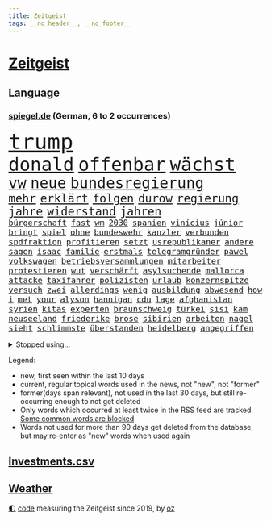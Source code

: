 ```yaml
---
title: Zeitgeist
tags: __no_header__, __no_footer__
---
```


# [Zeitgeist](https://oliz.io/zeitgeist/)

## Language

<h3><a href="https://www.spiegel.de" target="_blank">spiegel.de</a> (German, 6 to 2 occurrences)</h3>
<p style="font-family:monospace">
<span style="font-size:32pt"><a href="news_links.html#trump" class="current">trump</a></span>
<br>
<span style="font-size:27pt"><a href="news_links.html#donald" class="current">donald</a></span>
<span style="font-size:27pt"><a href="news_links.html#offenbar" class="current">offenbar</a></span>
<span style="font-size:27pt"><a href="news_links.html#wächst" class="current">wächst</a></span>
<br>
<span style="font-size:22pt"><a href="news_links.html#vw" class="current">vw</a></span>
<span style="font-size:22pt"><a href="news_links.html#neue" class="current">neue</a></span>
<span style="font-size:22pt"><a href="news_links.html#bundesregierung" class="current">bundesregierung</a></span>
<br>
<span style="font-size:17pt"><a href="news_links.html#mehr" class="current">mehr</a></span>
<span style="font-size:17pt"><a href="news_links.html#erklärt" class="current">erklärt</a></span>
<span style="font-size:17pt"><a href="news_links.html#folgen" class="current">folgen</a></span>
<span style="font-size:17pt"><a href="news_links.html#durow" class="current">durow</a></span>
<span style="font-size:17pt"><a href="news_links.html#regierung" class="current">regierung</a></span>
<span style="font-size:17pt"><a href="news_links.html#jahre" class="current">jahre</a></span>
<span style="font-size:17pt"><a href="news_links.html#widerstand" class="current">widerstand</a></span>
<span style="font-size:17pt"><a href="news_links.html#jahren" class="current">jahren</a></span>
<br>
<span style="font-size:12pt"><a href="news_links.html#bürgerschaft" class="current">bürgerschaft</a></span>
<span style="font-size:12pt"><a href="news_links.html#fast" class="current">fast</a></span>
<span style="font-size:12pt"><a href="news_links.html#wm" class="current">wm</a></span>
<span style="font-size:12pt"><a href="news_links.html#2030" class="current">2030</a></span>
<span style="font-size:12pt"><a href="news_links.html#spanien" class="current">spanien</a></span>
<span style="font-size:12pt"><a href="news_links.html#vinícius" class="current">vinícius</a></span>
<span style="font-size:12pt"><a href="news_links.html#júnior" class="current">júnior</a></span>
<span style="font-size:12pt"><a href="news_links.html#bringt" class="current">bringt</a></span>
<span style="font-size:12pt"><a href="news_links.html#spiel" class="current">spiel</a></span>
<span style="font-size:12pt"><a href="news_links.html#ohne" class="current">ohne</a></span>
<span style="font-size:12pt"><a href="news_links.html#bundeswehr" class="current">bundeswehr</a></span>
<span style="font-size:12pt"><a href="news_links.html#kanzler" class="current">kanzler</a></span>
<span style="font-size:12pt"><a href="news_links.html#verbunden" class="current">verbunden</a></span>
<span style="font-size:12pt"><a href="news_links.html#spdfraktion" class="current">spdfraktion</a></span>
<span style="font-size:12pt"><a href="news_links.html#profitieren" class="current">profitieren</a></span>
<span style="font-size:12pt"><a href="news_links.html#setzt" class="current">setzt</a></span>
<span style="font-size:12pt"><a href="news_links.html#usrepublikaner" class="current">usrepublikaner</a></span>
<span style="font-size:12pt"><a href="news_links.html#andere" class="current">andere</a></span>
<span style="font-size:12pt"><a href="news_links.html#sagen" class="current">sagen</a></span>
<span style="font-size:12pt"><a href="news_links.html#isaac" class="new">isaac</a></span>
<span style="font-size:12pt"><a href="news_links.html#familie" class="current">familie</a></span>
<span style="font-size:12pt"><a href="news_links.html#erstmals" class="current">erstmals</a></span>
<span style="font-size:12pt"><a href="news_links.html#telegramgründer" class="current">telegramgründer</a></span>
<span style="font-size:12pt"><a href="news_links.html#pawel" class="current">pawel</a></span>
<span style="font-size:12pt"><a href="news_links.html#volkswagen" class="current">volkswagen</a></span>
<span style="font-size:12pt"><a href="news_links.html#betriebsversammlungen" class="new">betriebsversammlungen</a></span>
<span style="font-size:12pt"><a href="news_links.html#mitarbeiter" class="current">mitarbeiter</a></span>
<span style="font-size:12pt"><a href="news_links.html#protestieren" class="current">protestieren</a></span>
<span style="font-size:12pt"><a href="news_links.html#wut" class="current">wut</a></span>
<span style="font-size:12pt"><a href="news_links.html#verschärft" class="current">verschärft</a></span>
<span style="font-size:12pt"><a href="news_links.html#asylsuchende" class="current">asylsuchende</a></span>
<span style="font-size:12pt"><a href="news_links.html#mallorca" class="current">mallorca</a></span>
<span style="font-size:12pt"><a href="news_links.html#attacke" class="current">attacke</a></span>
<span style="font-size:12pt"><a href="news_links.html#taxifahrer" class="current">taxifahrer</a></span>
<span style="font-size:12pt"><a href="news_links.html#polizisten" class="current">polizisten</a></span>
<span style="font-size:12pt"><a href="news_links.html#urlaub" class="current">urlaub</a></span>
<span style="font-size:12pt"><a href="news_links.html#konzernspitze" class="new">konzernspitze</a></span>
<span style="font-size:12pt"><a href="news_links.html#versuch" class="current">versuch</a></span>
<span style="font-size:12pt"><a href="news_links.html#zwei" class="current">zwei</a></span>
<span style="font-size:12pt"><a href="news_links.html#allerdings" class="current">allerdings</a></span>
<span style="font-size:12pt"><a href="news_links.html#wenig" class="current">wenig</a></span>
<span style="font-size:12pt"><a href="news_links.html#ausbildung" class="current">ausbildung</a></span>
<span style="font-size:12pt"><a href="news_links.html#abwesend" class="new">abwesend</a></span>
<span style="font-size:12pt"><a href="news_links.html#how" class="new">how</a></span>
<span style="font-size:12pt"><a href="news_links.html#i" class="current">i</a></span>
<span style="font-size:12pt"><a href="news_links.html#met" class="new">met</a></span>
<span style="font-size:12pt"><a href="news_links.html#your" class="new">your</a></span>
<span style="font-size:12pt"><a href="news_links.html#alyson" class="new">alyson</a></span>
<span style="font-size:12pt"><a href="news_links.html#hannigan" class="new">hannigan</a></span>
<span style="font-size:12pt"><a href="news_links.html#cdu" class="current">cdu</a></span>
<span style="font-size:12pt"><a href="news_links.html#lage" class="current">lage</a></span>
<span style="font-size:12pt"><a href="news_links.html#afghanistan" class="current">afghanistan</a></span>
<span style="font-size:12pt"><a href="news_links.html#syrien" class="current">syrien</a></span>
<span style="font-size:12pt"><a href="news_links.html#kitas" class="current">kitas</a></span>
<span style="font-size:12pt"><a href="news_links.html#experten" class="current">experten</a></span>
<span style="font-size:12pt"><a href="news_links.html#braunschweig" class="new">braunschweig</a></span>
<span style="font-size:12pt"><a href="news_links.html#türkei" class="current">türkei</a></span>
<span style="font-size:12pt"><a href="news_links.html#sisi" class="new">sisi</a></span>
<span style="font-size:12pt"><a href="news_links.html#kam" class="current">kam</a></span>
<span style="font-size:12pt"><a href="news_links.html#neuseeland" class="current">neuseeland</a></span>
<span style="font-size:12pt"><a href="news_links.html#friederike" class="new">friederike</a></span>
<span style="font-size:12pt"><a href="news_links.html#brose" class="new">brose</a></span>
<span style="font-size:12pt"><a href="news_links.html#sibirien" class="current">sibirien</a></span>
<span style="font-size:12pt"><a href="news_links.html#arbeiten" class="current">arbeiten</a></span>
<span style="font-size:12pt"><a href="news_links.html#nagel" class="current">nagel</a></span>
<span style="font-size:12pt"><a href="news_links.html#sieht" class="current">sieht</a></span>
<span style="font-size:12pt"><a href="news_links.html#schlimmste" class="current">schlimmste</a></span>
<span style="font-size:12pt"><a href="news_links.html#überstanden" class="current">überstanden</a></span>
<span style="font-size:12pt"><a href="news_links.html#heidelberg" class="current">heidelberg</a></span>
<span style="font-size:12pt"><a href="news_links.html#angegriffen" class="current">angegriffen</a></span>
</p>
<details>
<summary>Stopped using...</summary>
<p class="former" style="font-size:12pt">
sieger(1414) amerikanische(1413) angela(1412) protestiert(1412) bayerische(1411) reiche(1411) bau(1410) hervor(1410) konfrontiert(1410) pause(1410) phase(1410) 2018(1409) boris(1409) ermitteln(1409) kalifornien(1409) untersuchungsausschuss(1409) verdächtige(1409) verfassungsschutz(1409) 12(1408) ans(1408) doppelt(1408) rettet(1408) unrecht(1408) wales(1408) bayerischen(1407) entdeckte(1407) fußballquiz(1407) hebt(1407) registriert(1407) sexueller(1407) 80(1406) bekanntesten(1406) botschafter(1406) fbi(1406) lesen(1406) meldete(1406) missbrauch(1406) amerikaner(1405) amtszeit(1405) arbeitsplatz(1405) einiges(1405) mailand(1405) massiven(1405) regt(1405) zuständige(1405) armut(1404) außerdem(1404) babys(1404) britischer(1404) feuerwehrleute(1403) gebe(1403) kämpfer(1403) trauer(1403) beruf(1402) extreme(1402) jahrzehntelang(1402) verheerenden(1402) bestehen(1401) einstellen(1401) geklärt(1401) teilnehmer(1401) gereist(1400) lehnen(1400) park(1400) restaurants(1400) taiwan(1400) unterstützer(1400) hölle(1399) profitiert(1399) stattfinden(1399) auswirkungen(1398) eigentümer(1398) möglichst(1398) radikale(1398) annalena(1397) belgien(1397) schwierige(1397) voraus(1397) gering(1396) geschäftsführer(1396) affäre(1394) enge(1394) kunst(1394) nachgewiesen(1394) hürden(1393) wies(1393) moskaus(1392) porsche(1392) falschen(1391) licht(1391) berühmte(1390) holocaust(1390) aktivistin(1388) kindes(1388) gemeinsame(1387) eklat(1386) katholische(1384) pkw(1384) politikerin(1384) führenden(1382) istanbul(1382) antrag(1381) holte(1380) steffen(1380) beweise(1378) fortsetzung(1377) schützt(1375) provoziert(1370) energie(1367) erhebliche(1355) palästinenser(1355) ausgetragen(1349) aktionen(1345) zusätzliche(1344) marine(1343) expräsidenten(1281) autobahnen(1269) carlos(1267) investor(1234) enthalten(1221) verlag(1215) tennisstar(1179) arte(1153) rereportage(1153) anführer(1151) ohnehin(1142) autoren(1129) las(1119) weibliche(1112) jahrzehnt(1091) teure(1076) schlafen(1075) hawaii(1074) schulden(1048) rauswurf(1043) ice(1041) stern(1030) bekannteste(1006) meta(994) außenministerium(993) lieferung(979) klappt(974) aufgestellt(967) weiten(961) spielern(941) betreibt(910) jennifer(904) erneuerbare(892) angriffskrieg(891) hochrangigen(883) kasse(882) microsoft(882) patrick(873) starkes(873) finanzierung(868) angestellte(865) handys(856) vermisster(838) unterlag(830) harter(827) el(825) weltverband(824) computer(819) konkurrenten(808) anlauf(795) grün(791) misshandelt(791) finde(789) rettungsaktion(768) effekt(754) aufmerksam(742) streiks(737) extremisten(736) professor(729) träumt(725) herunter(724) stephan(718) talkshow(717) farben(715) ersetzt(707) zurückkehren(706) nutzern(699) staatsmedien(686) gerecht(683) 300000(674) pjöngjang(672) autohersteller(665) kohl(663) operiert(661) todesstrafe(660) general(652) heinrich(647) spion(647) human(644) reißen(643) redet(641) 500000(635) anscheinend(627) wechselte(623) text(618) hürde(603) perfekten(602) aggressiv(599) heimische(597) fahnder(593) gegründet(593) emotionale(589) zufällig(585) alcaraz(575) vorstandschef(571) übungen(571) nordamerika(567) kläger(561) rechtsaußen(556) bewertet(553) kleinere(553) unruhe(551) 150000(547) europawahl(545) detail(539) kaiser(537) uhren(537) schwangerschaftsabbrüche(535) eingeräumt(533) ankommen(530) hamilton(529) lewis(529) gewartet(522) angelegenheit(507) genaue(507) wiederwahl(507) fluggesellschaften(500) halbiert(493) bekämpfung(489) gemälde(488) übergriff(488) victor(486) alarmbereitschaft(485) exkanzler(484) helmut(484) durften(480) erstem(476) vergeltung(474) auffällig(473) 8000(469) seltsame(466) berühmtesten(463) florenz(461) motto(460) drang(456) umstieg(456) brandanschlag(451) naturschutz(448) treu(445) kopenhagen(444) vergleicht(444) wirtschaftlich(441) staats(437) gestrandet(436) älterer(434) schlucht(429) vertreten(425) renommierten(424) umzusetzen(420) 2013(418) greta(415) delegation(414) massiver(409) vertrauter(408) allgäu(407) surfen(398) entpuppt(397) höheren(395) staus(392) gegeneinander(388) forschern(386) angefeindet(385) wmtitel(385) linnemann(383) mancher(383) geflohen(382) nächster(381) margot(380) instagrampost(378) netanyahus(378) lady(373) podium(371) südkoreanische(371) cannabislegalisierung(368) geschäftsleute(362) digitalen(360) roter(360) ticketpreise(358) drogenboss(356) griffen(356) fraktion(355) konsequent(352) dient(351) pannen(350) nachteile(344) vertreiben(343) weitet(340) tauchen(337) 12000(336) stadtrat(335) getöteter(332) jüdischen(332) eingeschränkt(329) palästina(327) überraschte(327) wagnerbrüder(325) rief(323) nachbarland(319) taugen(313) einlegen(310) popkultur(310) 22jährige(309) beschießen(309) lahmgelegt(309) continental(307) südchinesischen(306) wütend(304) teilgenommen(302) unterscheidet(300) europameisterschaft(299) angegangen(295) betonte(294) 1100(291) beruhigen(291) unbeliebt(291) jüdinnen(289) generalstaatsanwaltschaft(288) führerscheinprüfung(286) geräumt(286) cottbus(285) mangelt(285) enthält(284) solange(283) topmanager(278) raser(277) wirtz(277) stellten(276) arbeitsrecht(275) freitagmorgen(273) artikel(272) bedingt(272) verschaffen(271) haderte(269) beendete(268) einschnitte(267) gewaltsam(267) präsidentschaftskandidatur(267) entspannung(265) ngo(264) stone(264) sammelte(263) dreijähriger(261) geklagt(259) kalten(259) nass(256) fußballklub(252) hochrangiger(252) erschoss(251) rights(250) kriegsschiffe(247) sharon(247) religiösen(245) zeremonie(244) inspirieren(243) mindestlohn(243) erhöhter(241) gleichgeschlechtliche(241) paare(241) oslo(239) aktivistinnen(237) gezahlt(232) toni(232) unionsfraktion(232) geringere(231) verzicht(231) you(231) hugh(230) kommandozentrale(228) jonathan(227) könige(227) taipeh(227) anzugreifen(226) luke(226) bastian(225) bombe(224) muskeln(223) sendet(221) erzielen(220) sand(220) präsentierte(219) 180(217) hamasführer(216) single(216) rast(213) rückwirkend(213) innsbruck(212) wertvolle(212) anfrage(211) gemüter(210) zusammenstößen(210) bereitschaft(209) spitzenpolitiker(209) südkoreanischen(209) hype(208) meere(208) route(208) schritten(208) anwesend(207) schusswaffen(207) aneinander(206) bauernhof(206) berufstätige(205) spezialisiert(205) angekündigten(204) sap(203) softwarekonzern(203) alarmierte(202) attal(202) angesetzt(199) barfuß(199) nackte(199) losgehen(198) scheidet(198) zweieinhalb(198) familienunternehmen(197) festivals(197) grenzschutz(197) kachelmann(196) verzögerungen(196) ismail(195) vergewaltigungen(193) offizier(191) einzigartig(190) rod(190) substanz(190) abgewiesen(189) gesichtet(189) bunte(188) bruttoinlandsprodukt(187) do(186) macher(186) schmallippig(185) massenhaften(184) minderjährigen(184) trieben(184) umweltaktivisten(184) yoon(183) auslieferung(180) teilten(178) frühe(177) partnern(177) anfeindungen(176) rettungskräften(176) seltsam(176) strategische(176) 450(175) nachbessern(175) schmuck(173) verlorene(173) andy(172) klärt(171) geheimdiensten(170) einsetzt(169) geführten(169) sohns(169) wirtschaftskrise(169) ewigkeit(168) großvaters(168) lopez(168) tappen(168) 58(167) angewiesen(167) herausfinden(167) frist(166) riet(166) änderte(166) bildschirm(165) übertrieben(165) stewart(164) albanese(162) anteilnahme(161) durchhalten(161) hessischen(158) kanadischen(158) klagte(157) kremltruppen(157) morddrohungen(156) skandale(156) erfüllung(155) erdrutsche(153) spice(153) vorab(153) 21jähriger(152) bekämpfen(152) fehlten(152) füße(152) leo(151) raste(151) ersatz(150) töteten(150) fragwürdige(149) langweilig(149) sainz(149) aufgearbeitet(148) bekriegen(148) gelsenkirchen(148) orientierung(148) fluglinie(147) jünger(145) mies(145) public(145) traditionell(145) verschuldete(145) katie(144) feige(143) lieder(143) bestanden(142) eurofighter(142) flossen(142) erhitzt(141) geschoben(140) protestcamp(140) ragte(139) rekonstruieren(139) spielten(139) verwirrung(139) bedingung(137) 20jähriger(136) höchst(136) speisen(136) wolken(136) afdabgeordneter(135) immobilienkonzern(135) israelgazakonflikt(135) mentalen(135) infos(134) nicola(134) sozialer(133) bookingcom(132) mache(132) gegend(131) bedrohen(130) verschleppten(130) milliardäre(129) coronaprotokolle(128) locker(128) neugebauer(128) einheimische(127) ungewissheit(127) usjustiz(127) verweigern(127) usreporter(126) biergarten(125) sozialausgaben(125) besatzer(124) grundsteuerreform(124) torpedieren(124) rekrutieren(123) superhelden(123) witz(123) bestseller(122) eurowings(122) gesammelt(122) hisbollahkommandeur(122) milliardenwert(122) serienkiller(121) bittere(120) frischer(120) transportiert(120) zelte(120) pressefreiheit(119) revolutionswächter(119) zehntausend(119) ablauf(118) coronaaufarbeitung(118) akteure(117) jeher(116) saturn(116) erstattete(115) polarisierung(115) provozieren(115) pérez(115) außergewöhnliche(114) mischt(114) wohnort(113) grundsteuer(112) hochhaus(112) überflutet(112) gezielten(111) kämpften(111) verbinden(111) angesprochen(110) gestank(110) unglücklich(110) gefangenenlager(109) wunderbaren(109) feuern(108) flasche(108) shows(108) verlassene(108) bestritt(107) nonbinäre(107) gap(106) klug(106) befanden(105) diw(105) hals(105) immobilie(105) geschworenen(104) gesünder(104) hochgradig(104) kommentare(104) selbstinszenierung(104) 46(103) anwohnern(103) sprüche(103) agententätigkeit(102) champion(102) flüchtlingslager(102) gebäudes(102) tigermücke(102) aktentasche(101) anlegen(101) hervorgebracht(101) maralago(101) wahlrechtsreform(101) carrie(100) nachfolgerin(100) schwerwiegende(100) bauministerin(99) getanzt(99) koalitionsbruch(99) wahlrecht(99) geflüchteter(98) propalästinensisches(98) afdpolitikers(97) türkisch(97) zidane(97) zinédine(97) clip(96) schwamm(96) tauziehen(96) champagner(95) hassbotschaften(95) menschenrechtsorganisation(95) anreise(94) gewachsen(94) verbraucht(94) anc(93) dmitri(93) dopingskandal(93) hungerstreik(93) kleinlaut(93) suchaktion(93) gereicht(92) märtens(92) erdüberlastungstag(91) mitstreiter(91) propalästinensischer(91) verbreitete(91) verärgerung(91) beirut(90) boeingkrise(90) flop(90) meiste(90) regelverstoß(90) anzutreten(89) befällt(89) berüchtigten(89) garantiert(89) ignorieren(89) israelfeindlichem(89) losgegangen(89) tvexperte(89) amerikanerin(88) buhrufe(88) drake(88) geschwächte(88) girl(88) heimatmarkt(88) kfrage(88) nervt(88) zuma(88) bartels(87) bäcker(87) geist(87) gene(87) gewusst(87) lässig(87) verwundert(87) unterschiedlicher(86) goldener(85) hüften(85) psychischer(85) toppen(85) vorausgegangen(85) zweijährige(85) übel(85) 91jährigen(84) cartoonisten(84) erbes(84) erwin(84) rauchwolke(84) schleudert(84) weigert(84) befahrenen(83) berüchtigter(83) chinapolitik(83) traurig(83) verschwundenen(83) vorteile(83) animiert(82) begleitung(82) eröffnungsfeier(82) fernost(82) fußballeuropameisterschaft(82) schwebt(82) tenniskarriere(82) zuständen(82) auseinandersetzungen(81) end(81) komisch(81) regnen(81) schenkte(81) umziehen(81) vorort(81) dreifachen(80) indopazifik(80) maßvoll(80) auftaktspiel(79) sexologin(79) sukyeol(79) wahlplakat(79) autistischen(78) deutschlandchef(78) kampfzone(78) lgbtq+community(78) schwarzwald(78) simple(78) spa(78) südsudan(78) albanien(77) baumarten(77) geschehnissen(77) umkämpft(77) ausgegangen(76) faktoren(76) grandiose(76) sde(76) socialmediastar(76) suchten(76) teiman(76) alexanderplatz(75) bahnverkehr(75) basketballnationalmannschaft(75) beißt(75) blutkonserven(75) erlebnissen(75) marveluniversum(75) termine(75) usbehörden(75) blutvergießen(74) iowa(74) limbachoberfrohna(74) überstellt(74) angeblichem(73) are(73) kreisen(73) laufbahn(73) louisa(73) quatsch(73) stattgefunden(73) wachsfigur(73) buchtipp(72) ceos(72) christen(72) datenmengen(72) festspiele(72) hinrichten(72) illegaler(72) internets(72) sauberkeit(72) drogensucht(71) gegrölt(71) pyramiden(71) somalia(71) somalischen(71) 158(70) 54jährige(70) busfahrerin(70) cornelius(70) dieckmann(70) jeremy(70) ledecky(70) pride(70) rudern(70) spiegelumfrage(70) unterstellt(70) überwirft(70) /(68) ausgebuht(68) blauer(68) büroleiterin(68) gehaltserhöhung(68) sportart(68) surfer(68) verweisen(68) beschweren(67) heimliche(67) swr(67) 42jähriger(66) erfolgreichster(66) normalen(66) sponsor(66) verwüstet(66) einreiseverbot(65) geheimverhandlungen(65) josé(65) missbrauchsvorwürfen(65) mitleid(65) motivierte(65) o2(65) riege(65) sellner(65) angelique(64) industrieländer(64) jederzeit(64) kerber(64) kiesewetter(64) lucas(64) serviert(64) vorpreschen(64) abscheulich(63) ahnung(63) anfangs(63) entgleisung(63) guess(63) aufgefallen(62) eröffnete(62) geplagt(62) ligurien(62) ross(62) hagelte(61) kubitschek(61) siebenmal(61) tiergartenmörders(61) zeidler(61) zurückzahlen(61) aufräumen(60) lorenzo(60) musetti(60) undenkbar(60) entspannen(59) gesteinsbrocken(59) hartnäckig(59) bella(58) bundesfinanzministerium(58) bundeskanzlers(58) bundesweiten(58) hadid(58) häuslicher(58) komitee(58) kreative(58) mandelapartei(58) neuulm(58) spürhund(58) wahlunterlagen(58) 106(57) anklagebehörde(57) gesundheitsministers(57) maus(57) ursprünglich(57) verwechslung(57) viertelmillion(57) aniston(56) beliebten(56) gehör(56) insaumfrage(56) lieblingsstadt(56) magabewegung(56) militärbasis(56) sonntagsfrage(56) todestag(56) weißt(56) woanders(56) befahrbar(55) kanadas(55) rex(55) tyrannosaurus(55) aufgewachsen(54) orden(54) rivalisierender(53) schwächsten(53) atemberaubende(52) beschleunigt(52) genießt(52) macrons(52) mitternacht(52) sportfans(52) usstreitkräfte(52) dlv(51) donau(51) expertinnen(51) fachkräften(51) fahrlässig(51) gefesselt(51) kaul(51) nachträglich(51) normalisiert(51) notwendige(51) unerhörte(51) weltweiter(51) aiwanger(50) bewährung(50) friedensgespräche(50) fähigkeit(50) hubert(50) wahlergebnissen(50) 1947(49) englischer(49) kinostart(49) olympiahoffnungen(49) bestimmen(48) kuss(48) toben(48) wiegt(48) yacht(48) zurückgerufen(48) überwiegen(48) entschädigt(47) eurosport(47) gefangenentausch(47) glanz(47) unberechtigterweise(47) wars(47) betraf(46) terre(46) verlobt(46) beschert(45) hot(45) lagern(45) lama(45) schwarzarbeit(45) anhalten(44) wahlkampfhilfe(44) staunt(43) syndrome(43) 15jährigen(42) autozulieferer(42) d(42) direktmandat(42) eigenschaft(42) flohen(42) glatt(42) glaubwürdig(42) langeweile(42) miriam(42) mochte(42) sommerurlaub(42) tagsüber(42) tahiti(42) zurückhaltender(42) älterwerden(42) haidt(41) kanadier(41) kremlkritiker(41) luxusauto(41) staatsschulden(41) verfassungswidrig(41) weidel(41) gelaunt(40) hamaskommandeur(40) abriss(39) bahnchaos(39) kursierte(39) raub(39) rico(39) telefon(39) gekehrt(38) pragmatiker(38) spaßige(38) taiwanischen(38) timberlake(38) trip(38) dino(37) folgenreiche(37) gesundheitsversorgung(37) k(37) wiederholen(37) brennen(36) erastour(36) inseln(36) spiegelquiz(36) verursachte(36) alkoholfreies(35) aufmerksamer(35) billigeren(35) fred(35) hausmittel(35) immens(35) kampfeinsätze(35) office(35) oval(35) recap(35) rützels(35) satellitenbilder(35) anruf(34) begnadigung(34) disput(34) internethit(34) kommentator(34) machtkämpfe(34) prideparade(34) regenschirm(34) simbabwe(34) steuert(34) eiern(33) erkrankungen(33) phelps(33) siebte(33) zurückerobern(33) café(32) enger(32) fraktionschef(32) inlandsgeheimdienst(32) instagramprofil(32) besteuert(31) huldigen(31) katzen(31) kühen(31) murray(31) sncf(31) sprint(31) ungleichen(31) donezk(30) drogerieunternehmer(30) kartellamt(30) lgbtqrechte(30) repräsentative(30) schwören(30) tyler(30) 20jährigen(29) unbeirrt(29) abenteuer(28) geschah(28) gesundes(28) mercedespilot(28) nachhaltigkeit(28) trab(28) unantastbar(28) clips(27) dämpfer(27) geparkten(27) getümmel(27) höchstleistungen(27) immerzu(27) katastrophalen(27) verbirgt(27) bekennen(26) besingt(26) gehoben(26) genügte(26) jasper(26) mälzer(26) spaziert(26) wembanyama(26) ausrücken(25) erhob(25) faulen(25) groll(25) wahlergebnisses(25) ablenken(24) gewehr(24) gleichgeschlechtlichen(24) it’s(24) jahrelangem(24) locals(24) martina(24) uslangstreckenwaffen(24) brutalität(23) kaliforniens(23) lebensgefährten(23) lüdke(23) robinhoodbaum(23) routinen(23) schweben(23) spdabgeordneter(23) sycamore(23) vorliegen(23) kriegt(22) maßen(22) monsunregen(22) rekordweltmeister(22) behauptete(21) cousin(21) feministische(21) jackman(21) probe(21) rimpac(21) seemanöver(21) verbrannte(21) ahorn(20) beigesetzt(20) lebenslauf(20) raketenschlag(20) angesehen(19) death(19) deif(19) gangs(19) handydaten(19) krasse(19) postete(19) sprengstoff(19) stimmenfang(19) streckenrekord(19) südamerikanischen(19) vision(19) verglich(18) bahnstrecken(17) bauteile(17) geurteilt(17) haftanstalten(17) nationalpark(17) phil(17) theoretische(17) unterdrückt(17) beauftragte(16) bärin(16) freundschaftsarmbänder(16) jogger(16) mauert(16) mäßigung(16) sexistischen(16) trumpattentat(16) attentäters(15) crooks(15) namhafte(15) schwach(15) telefoniert(15) vonovia(15) ammersee(14) definiert(14) doppelsieg(14) rettungsplan(14) sechsten(14) usbundesstaates(14) vermelden(14) auftragskiller(13) crowdstrike(13) drahtzieher(13) erforderlich(13) geheimdienste(13) halluzinationen(13) interessierte(13) interpretiert(13) kugel(13) lächerlich(13) sportevent(13) kartenspiele(12) koks(12) umlaufbahn(12) uspräsidentin(12) versinkt(12) 1972(11) analysen(11) luftverkehr(11) schmälert(11) stoff(11) zurückgelassen(11)
</p>
</details>
<p>Legend:
<ul>
<li><span class="new">new</span>, first seen within the last 10 days</li>
<li><span class="current">current</span>, regular topical words used in the news, not "new", not "former"</li>
<li><span class="former">former(days span relevant)</span>, not used in the last 30 days, but still re-occurring enough to not get deleted</li>
<li>Only words which occurred at least twice in the RSS feed are tracked. <a href="language/filters.py">Some common words are blocked</a></li>
<li>Words not used for more than 90 days get deleted from the database, but may re-enter as "new" words when used again</li>
</ul>
</p>

## [Investments](investments.html)[.csv](investments.csv)

## [Weather](weather.html)

<footer>
<a href="javascript:toggleTheme()" class="nav">🌓</a>
<a href="https://github.com/ooz/zeitgeist">code</a> measuring the Zeitgeist since 2019, by <a href="https://oliz.io">oz</a>
</footer>
